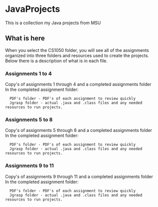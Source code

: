 # JavaProjects

This is a collection my Java projects from MSU

## What is here

When you select the CS1050 folder, you will see all of the assignments organized into three folders and resources used to create the projects. Below there is a description of what is in each file.

### Assignments 1 to 4
Copy's of assignments 1 through 4 and a completed assignments folder  
In the completed assignment folder:  
```
  PDF's folder - PDF's of each assignment to review quickly
  Jgrasp folder - actual .java and .class files and any needed resources to run projects.
```  
### Assignments 5 to 8
Copy's of assignments 5 through 8 and a completed assignments folder  
In the completed assignment folder:  
```  
  PDF's folder - PDF's of each assignment to review quickly
  Jgrasp folder - actual .java and .class files and any needed resources to run projects.
```

### Assignments 9 to 11
Copy's of assignments 9 through 11 and a completed assignments folder  
In the completed assignment folder:  
```
  PDF's folder - PDF's of each assignment to review quickly
  Jgrasp folder - actual .java and .class files and any needed resources to run projects.
```  
